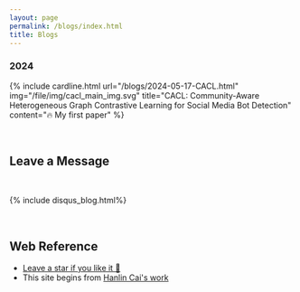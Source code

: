 ```yaml
---
layout: page
permalink: /blogs/index.html
title: Blogs
---
```



### 2024


<!-- {% include card.html title="社交媒体机器人识别" content="第一篇论文！！！" url="/blogs/2024-05-17-CACL.html" %} -->

{% include cardline.html url="/blogs/2024-05-17-CACL.html" img="/file/img/cacl_main_img.svg" title="CACL: Community-Aware Heterogeneous Graph Contrastive Learning for Social Media Bot Detection" content="🔥 My first paper" %}


<br>

## Leave a Message

<br>

{% include disqus_blog.html%} 

<br>


## Web Reference

- [Leave a star if you like it 🥰](https://github.com/SirryChen/SirryChen.github.io) 
- This site begins from [Hanlin Cai's work](https://github.com/GuangLun2000/GuangLun2000.github.io)
